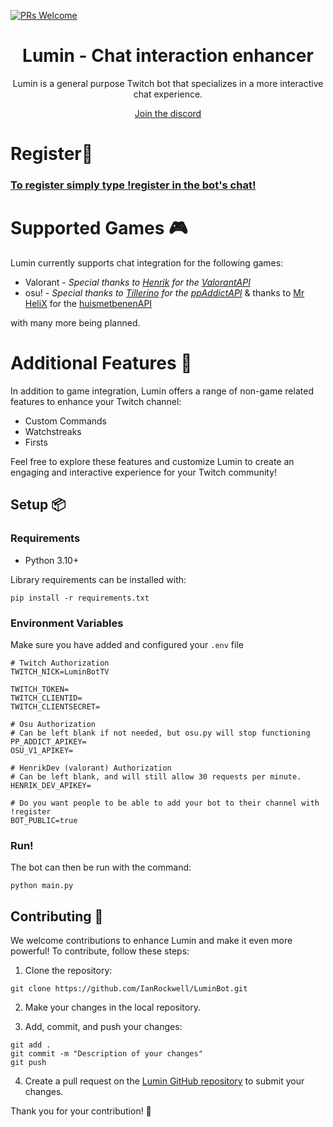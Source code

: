 [![PRs Welcome](https://img.shields.io/badge/PRs-welcome-brightgreen.svg?style=flat-square)](http://makeapullrequest.com)

<div align="center">

# Lumin - Chat interaction enhancer

Lumin is a general purpose Twitch bot that specializes in a more interactive chat experience.

[Join the discord](https://discord.gg/UzUaUkpC6g)

</div>

# Register👋

### [To register simply type !register in the bot's chat!](https://www.twitch.tv/LuminBotTV)

# Supported Games 🎮

Lumin currently supports chat integration for the following games:

- Valorant - *Special thanks to [Henrik](https://github.com/Henrik-3) for the [ValorantAPI](https://github.com/Henrik-3/unofficial-valorant-api)*
- osu! - *Special thanks to [Tillerino](https://github.com/Tillerino) for the [ppAddictAPI](https://tillerino.github.io/Tillerinobot/swagger/)* & thanks to [Mr HeliX](https://discord.gg/U3fZVX2B) for the [huismetbenenAPI](https://pp.huismetbenen.nl/)

with many more being planned.

# Additional Features 📙

In addition to game integration, Lumin offers a range of non-game related features to enhance your Twitch channel:

- Custom Commands
- Watchstreaks
- Firsts

Feel free to explore these features and customize Lumin to create an engaging and interactive experience for your Twitch community!

## Setup 📦

### Requirements

- Python 3.10+

Library requirements can be installed with:

```
pip install -r requirements.txt
```

### Environment Variables

Make sure you have added and configured your `.env` file

```
# Twitch Authorization
TWITCH_NICK=LuminBotTV

TWITCH_TOKEN=
TWITCH_CLIENTID=
TWITCH_CLIENTSECRET=

# Osu Authorization
# Can be left blank if not needed, but osu.py will stop functioning
PP_ADDICT_APIKEY=
OSU_V1_APIKEY=

# HenrikDev (valorant) Authorization
# Can be left blank, and will still allow 30 requests per minute.
HENRIK_DEV_APIKEY=

# Do you want people to be able to add your bot to their channel with !register
BOT_PUBLIC=true
```

### Run!

The bot can then be run with the command:
```
python main.py
```

## Contributing 🚀

We welcome contributions to enhance Lumin and make it even more powerful! To contribute, follow these steps:

1. Clone the repository:

```
git clone https://github.com/IanRockwell/LuminBot.git
```

2. Make your changes in the local repository.

3. Add, commit, and push your changes:

```
git add .
git commit -m "Description of your changes"
git push
```

4. Create a pull request on the [Lumin GitHub repository](https://github.com/IanRockwell/LuminBot/pulls) to submit your changes.

Thank you for your contribution! 🎉
